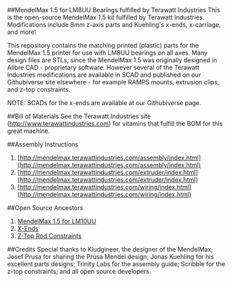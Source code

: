 ##MendelMax 1.5 for LM8UU Bearings fulfilled by Terawatt Industries
This is the open-source MendelMax 1.5 kit fulfilled by Terawatt Industries.  Modifications include 8mm z-axis parts and Kuehling's x-ends, x-carriage, and more!

This repository contains the matching printed (plastic) parts for the MendelMax 1.5 printer for use with LM8UU bearings on all axes.  Many design files are STLs,
since the MendelMax 1.5 was originally designed in Alibre CAD - proprietary software.  However several of the Terawatt Industries modifications are available in SCAD and published on our Githubiverse site elsewhere - for example RAMPS mounts, extrusion clips, and z-top constraints.

NOTE:  SCADs for the x-ends are available at our Githubiverse page.

##Bill of Materials
See the Terawatt Industries site (http://www.terawattindustries.com) for vitamins that fulfill the BOM for this great machine.

##Assembly Instructions
1. [http://mendelmax.terawattindustries.com/assembly/index.html](http://mendelmax.terawattindustries.com/assembly/index.html)
1. [http://mendelmax.terawattindustries.com/extruder/index.html](http://mendelmax.terawattindustries.com/extruder/index.html)
1. [http://mendelmax.terawattindustries.com/wiring/index.html](http://mendelmax.terawattindustries.com/wiring/index.html)

##Open Source Ancestors
1. [MendelMax 1.5 for LM10UU](http://www.thingiverse.com/thing:20355)
1. [X-Ends](http://www.thingiverse.com/thing:18384)
1. [Z-Top Rod Constraints](http://www.thingiverse.com/thing:9864)

##Credits
Special thanks to Kludgineer, the designer of the MendelMax; Josef Prusa for sharing the Prusa Mendel design; Jonas Kuehling for his excellent parts designs; Trinity Labs for the assembly guide; Scribble for the z-top constraints; and all open source developers.
